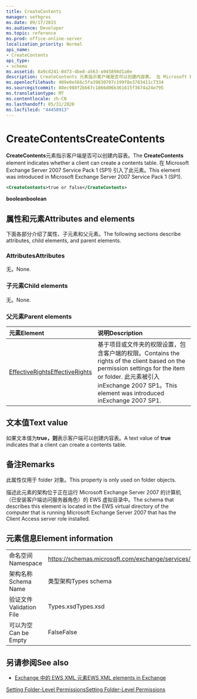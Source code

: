 ```yaml
---
title: CreateContents
manager: sethgros
ms.date: 09/17/2015
ms.audience: Developer
ms.topic: reference
ms.prod: office-online-server
localization_priority: Normal
api_name:
- CreateContents
api_type:
- schema
ms.assetid: 8a9cd241-0d73-4be8-a563-a945898d1a0e
description: CreateContents 元素指示客户端是否可以创建内容表。 在 Microsoft Exchange Server 2007 Service Pack 1 (SP1) 引入了此元素。
ms.openlocfilehash: 409e0e566c5fa39830707c199f8e3783411c7334
ms.sourcegitcommit: 88ec988f2bb67c1866d06b361615f3674a24e795
ms.translationtype: MT
ms.contentlocale: zh-CN
ms.lasthandoff: 05/31/2020
ms.locfileid: "44458913"
---
```

# <a name="createcontents"></a><span data-ttu-id="4c4a0-104">CreateContents</span><span class="sxs-lookup"><span data-stu-id="4c4a0-104">CreateContents</span></span>

<span data-ttu-id="4c4a0-105">**CreateContents**元素指示客户端是否可以创建内容表。</span><span class="sxs-lookup"><span data-stu-id="4c4a0-105">The **CreateContents** element indicates whether a client can create a contents table.</span></span> <span data-ttu-id="4c4a0-106">在 Microsoft Exchange Server 2007 Service Pack 1 (SP1) 引入了此元素。</span><span class="sxs-lookup"><span data-stu-id="4c4a0-106">This element was introduced in Microsoft Exchange Server 2007 Service Pack 1 (SP1).</span></span> 
  
```xml
<CreateContents>true or false</CreateContents>
```

 <span data-ttu-id="4c4a0-107">**boolean**</span><span class="sxs-lookup"><span data-stu-id="4c4a0-107">**boolean**</span></span>
## <a name="attributes-and-elements"></a><span data-ttu-id="4c4a0-108">属性和元素</span><span class="sxs-lookup"><span data-stu-id="4c4a0-108">Attributes and elements</span></span>

<span data-ttu-id="4c4a0-109">下面各部分介绍了属性、子元素和父元素。</span><span class="sxs-lookup"><span data-stu-id="4c4a0-109">The following sections describe attributes, child elements, and parent elements.</span></span>
  
### <a name="attributes"></a><span data-ttu-id="4c4a0-110">Attributes</span><span class="sxs-lookup"><span data-stu-id="4c4a0-110">Attributes</span></span>

<span data-ttu-id="4c4a0-111">无。</span><span class="sxs-lookup"><span data-stu-id="4c4a0-111">None.</span></span>
  
### <a name="child-elements"></a><span data-ttu-id="4c4a0-112">子元素</span><span class="sxs-lookup"><span data-stu-id="4c4a0-112">Child elements</span></span>

<span data-ttu-id="4c4a0-113">无。</span><span class="sxs-lookup"><span data-stu-id="4c4a0-113">None.</span></span>
  
### <a name="parent-elements"></a><span data-ttu-id="4c4a0-114">父元素</span><span class="sxs-lookup"><span data-stu-id="4c4a0-114">Parent elements</span></span>

|<span data-ttu-id="4c4a0-115">**元素**</span><span class="sxs-lookup"><span data-stu-id="4c4a0-115">**Element**</span></span>|<span data-ttu-id="4c4a0-116">**说明**</span><span class="sxs-lookup"><span data-stu-id="4c4a0-116">**Description**</span></span>|
|:-----|:-----|
|[<span data-ttu-id="4c4a0-117">EffectiveRights</span><span class="sxs-lookup"><span data-stu-id="4c4a0-117">EffectiveRights</span></span>](effectiverights.md) <br/> |<span data-ttu-id="4c4a0-118">基于项目或文件夹的权限设置，包含客户端的权限。</span><span class="sxs-lookup"><span data-stu-id="4c4a0-118">Contains the rights of the client based on the permission settings for the item or folder.</span></span> <span data-ttu-id="4c4a0-119">此元素被引入 inExchange 2007 SP1。</span><span class="sxs-lookup"><span data-stu-id="4c4a0-119">This element was introduced inExchange 2007 SP1.</span></span>  <br/> |
   
## <a name="text-value"></a><span data-ttu-id="4c4a0-120">文本值</span><span class="sxs-lookup"><span data-stu-id="4c4a0-120">Text value</span></span>

<span data-ttu-id="4c4a0-121">如果文本值为**true，则**表示客户端可以创建内容表。</span><span class="sxs-lookup"><span data-stu-id="4c4a0-121">A text value of **true** indicates that a client can create a contents table.</span></span> 
  
## <a name="remarks"></a><span data-ttu-id="4c4a0-122">备注</span><span class="sxs-lookup"><span data-stu-id="4c4a0-122">Remarks</span></span>

<span data-ttu-id="4c4a0-123">此属性仅用于 folder 对象。</span><span class="sxs-lookup"><span data-stu-id="4c4a0-123">This property is only used on folder objects.</span></span>
  
<span data-ttu-id="4c4a0-124">描述此元素的架构位于正在运行 Microsoft Exchange Server 2007 的计算机（已安装客户端访问服务器角色）的 EWS 虚拟目录中。</span><span class="sxs-lookup"><span data-stu-id="4c4a0-124">The schema that describes this element is located in the EWS virtual directory of the computer that is running Microsoft Exchange Server 2007 that has the Client Access server role installed.</span></span>
  
## <a name="element-information"></a><span data-ttu-id="4c4a0-125">元素信息</span><span class="sxs-lookup"><span data-stu-id="4c4a0-125">Element information</span></span>

|||
|:-----|:-----|
|<span data-ttu-id="4c4a0-126">命名空间</span><span class="sxs-lookup"><span data-stu-id="4c4a0-126">Namespace</span></span>  <br/> |https://schemas.microsoft.com/exchange/services/2006/types  <br/> |
|<span data-ttu-id="4c4a0-127">架构名称</span><span class="sxs-lookup"><span data-stu-id="4c4a0-127">Schema Name</span></span>  <br/> |<span data-ttu-id="4c4a0-128">类型架构</span><span class="sxs-lookup"><span data-stu-id="4c4a0-128">Types schema</span></span>  <br/> |
|<span data-ttu-id="4c4a0-129">验证文件</span><span class="sxs-lookup"><span data-stu-id="4c4a0-129">Validation File</span></span>  <br/> |<span data-ttu-id="4c4a0-130">Types.xsd</span><span class="sxs-lookup"><span data-stu-id="4c4a0-130">Types.xsd</span></span>  <br/> |
|<span data-ttu-id="4c4a0-131">可以为空</span><span class="sxs-lookup"><span data-stu-id="4c4a0-131">Can be Empty</span></span>  <br/> |<span data-ttu-id="4c4a0-132">False</span><span class="sxs-lookup"><span data-stu-id="4c4a0-132">False</span></span>  <br/> |
   
## <a name="see-also"></a><span data-ttu-id="4c4a0-133">另请参阅</span><span class="sxs-lookup"><span data-stu-id="4c4a0-133">See also</span></span>



- [<span data-ttu-id="4c4a0-134">Exchange 中的 EWS XML 元素</span><span class="sxs-lookup"><span data-stu-id="4c4a0-134">EWS XML elements in Exchange</span></span>](ews-xml-elements-in-exchange.md)


[<span data-ttu-id="4c4a0-135">Setting Folder-Level Permissions</span><span class="sxs-lookup"><span data-stu-id="4c4a0-135">Setting Folder-Level Permissions</span></span>](https://msdn.microsoft.com/library/c7530e86-5112-401c-b10a-9c054ae59f07%28Office.15%29.aspx)

